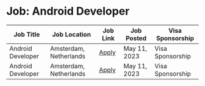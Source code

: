 # Job: Android Developer

| Job Title | Job Location | Job Link | Job Posted | Visa Sponsorship |
| --- | --- | --- | --- | --- |
| Android Developer | Amsterdam, Netherlands | [Apply](https://catawiki.careers/vacancies/android-developer-netherlands-amsterdam-2529342-5005058) | May 11, 2023 | Visa Sponsorship |
| Android Developer | Amsterdam, Netherlands | [Apply](https://catawiki.careers/vacancies/android-developer-netherlands-amsterdam-2529342-5005058) | May 11, 2023 | Visa Sponsorship |
